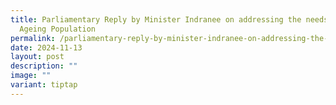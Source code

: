 ```yaml
---
title: Parliamentary Reply by Minister Indranee on addressing the needs of an
  Ageing Population
permalink: /parliamentary-reply-by-minister-indranee-on-addressing-the-needs-of-an-ageing-population/
date: 2024-11-13
layout: post
description: ""
image: ""
variant: tiptap
---
```

